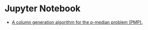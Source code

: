 # Jupyter Notebook

- [A column generation algorithm for the p-median problem (PMP).](https://github.com/Pigzaum/cg_pmp_py/blob/main/CG-PMP.ipynb)
